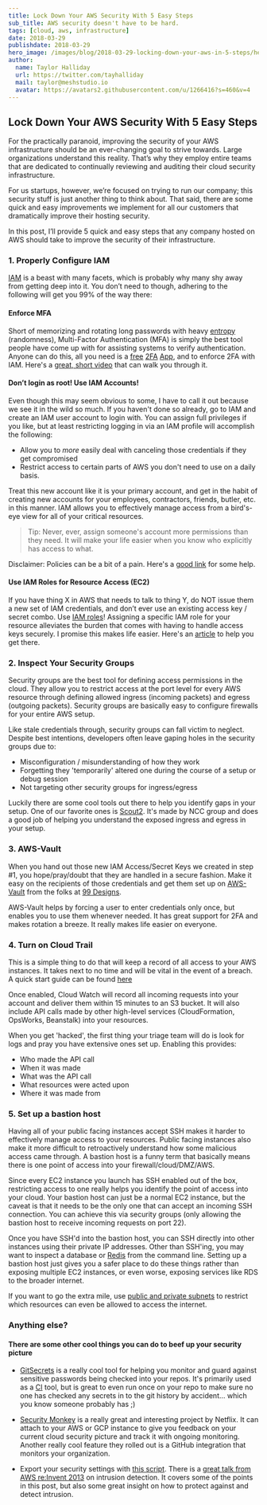 ```yaml
---
title: Lock Down Your AWS Security With 5 Easy Steps
sub_title: AWS security doesn't have to be hard. 
tags: [cloud, aws, infrastructure]
date: 2018-03-29
publishdate: 2018-03-29
hero_image: /images/blog/2018-03-29-locking-down-your-aws-in-5-steps/hero.jpg
author:
  name: Taylor Halliday
  url: https://twitter.com/tayhalliday
  mail: taylor@meshstudio.io
  avatar: https://avatars2.githubusercontent.com/u/1266416?s=460&v=4
---
```


## Lock Down Your AWS Security With 5 Easy Steps

For the practically paranoid, improving the security of your AWS infrastructure should be an ever-changing goal to strive towards. Large organizations understand this reality. That’s why they employ entire teams that are dedicated to continually reviewing and auditing their cloud security infrastructure.

For us startups, however, we’re focused on trying to run our company; this security stuff is just another thing to think about. That said, there are some quick and easy improvements we implement for all our customers that dramatically improve their hosting security.

In this post, I’ll provide 5 quick and easy steps that any company hosted on AWS should take to improve the security of their infrastructure.

### 1. Properly Configure IAM
[IAM](https://aws.amazon.com/iam/) is a beast with many facets, which is probably why many shy away from getting deep into it. You don’t need to though, adhering to the following will get you 99% of the way there:

#### Enforce MFA
Short of memorizing and rotating long passwords with heavy [entropy](http://whatis.techtarget.com/definition/password-entropy) (randomness), Multi-Factor Authentication (MFA) is simply the best tool people have come up with for assisting systems to verify authentication. Anyone can do this, all you need is a [free](https://itunes.apple.com/us/app/google-authenticator/id388497605?mt=8) [2FA](https://itunes.apple.com/us/app/authy/id494168017?mt=8) [App](https://duo.com/product/trusted-users/two-factor-authentication/duo-mobile), and to enforce 2FA with IAM. Here's a [great, short video](https://www.youtube.com/watch?time_continue=1&v=MWJtuthUs0w) that can walk you through it.

#### Don’t login as root! Use IAM Accounts!
Even though this may seem obvious to some, I have to call it out because we see it in the wild so much. If you haven't done so already, go to IAM and create an IAM user account to login with. You can assign full privileges if you like, but at least restricting logging in via an IAM profile will accomplish the following:

- Allow you to *more* easily deal with canceling those credentials if they get compromised
- Restrict access to certain parts of AWS you don't need to use on a daily basis.

Treat this new account like it is your primary account, and get in the habit of creating new accounts for your employees, contractors, friends, butler, etc. in this manner. IAM allows you to effectively manage access from a bird's-eye view for all of your critical resources. 

>Tip: Never, ever, assign someone's account more permissions than they need. It will make your life easier when you know who explicitly has access to what.

Disclaimer: Policies can be a bit of a pain. Here's a [good link](https://start.jcolemorrison.com/aws-iam-policies-in-a-nutshell/) for some help.

#### Use IAM Roles for Resource Access (EC2)
If you have thing X in AWS that needs to talk to thing Y, do NOT issue them a new set of IAM credentials, and don’t ever use an existing access key / secret combo. Use [IAM roles]()! Assigning a specific IAM role for your resource alleviates the burden that comes with having to handle access keys securely. I promise this makes life easier. Here's an [article](https://docs.aws.amazon.com/IAM/latest/UserGuide/id_roles_use_switch-role-ec2.html) to help you get there.

### 2. Inspect Your Security Groups
Security groups are the best tool for defining access permissions in the cloud. They allow you to restrict access at the port level for every AWS resource through defining allowed ingress (incoming packets) and egress (outgoing packets). Security groups are basically easy to configure firewalls for your entire AWS setup.

Like stale credentials through, security groups can fall victim to neglect. Despite best intentions, developers often leave gaping holes in the security groups due to:

- Misconfiguration / misunderstanding of how they work
- Forgetting they 'temporarily' altered one during the course of a setup or debug session
- Not targeting other security groups for ingress/egress

Luckily there are some cool tools out there to help you identify gaps in your setup. One of our favorite ones is [Scout2](https://github.com/nccgroup/Scout2). It's made by NCC group and does a good job of helping you understand the exposed ingress and egress in your setup.

### 3. AWS-Vault
When you hand out those new IAM Access/Secret Keys we created in step #1, you hope/pray/doubt that they are handled in a secure fashion. Make it easy on the recipients of those credentials and get them set up on [AWS-Vault](https://github.com/99designs/aws-vault) from the folks at [99 Designs](https://99designs.com/). 

AWS-Vault helps by forcing a user to enter credentials only once, but enables you to use them whenever needed. It has great support for 2FA and makes rotation a breeze. It really makes life easier on everyone.

### 4. Turn on Cloud Trail
This is a simple thing to do that will keep a record of all access to your AWS instances. It takes next to no time and will be vital in the event of a breach. A quick start guide can be found [here](https://docs.aws.amazon.com/awscloudtrail/latest/userguide/cloudtrail-create-a-trail-using-the-console-first-time.html)

Once enabled, Cloud Watch will record all incoming requests into your account and deliver them within 15 minutes to an S3 bucket. It will also include API calls made by other high-level services (CloudFormation, OpsWorks, Beanstalk) into your resources. 

When you get 'hacked', the first thing your triage team will do is look for logs and pray you have extensive ones set up. Enabling this provides:
- Who made the API call
- When it was made
- What was the API call
- What resources were acted upon
- Where it was made from

### 5. Set up a bastion host
Having all of your public facing instances accept SSH makes it harder to effectively manage access to your resources. Public facing instances also make it more difficult to retroactively understand how some malicious access came through. A bastion host is a funny term that basically means there is one point of access into your firewall/cloud/DMZ/AWS. 

Since every EC2 instance you launch has SSH enabled out of the box, restricting access to one really helps you identify the point of access into your cloud. Your bastion host can just be a normal EC2 instance, but the caveat is that it needs to be the only one that can accept an incoming SSH connection. You can achieve this via security groups (only allowing the bastion host to receive incoming requests on port 22). 

Once you have SSH'd into the bastion host, you can SSH directly into other instances using their private IP addresses. Other than SSH'ing, you may want to inspect a database or [Redis](https://redis.io/) from the command line. Setting up a bastion host just gives you a safer place to do these things rather than exposing multiple EC2 instances, or even worse, exposing services like RDS to the broader internet. 

If you want to go the extra mile, use [public and private subnets](https://docs.aws.amazon.com/AmazonVPC/latest/UserGuide/VPC_Subnets.html) to restrict which resources can even be allowed to access the internet.

### Anything else?

#### There are some other cool things you can do to beef up your security picture
- [GitSecrets](https://github.com/awslabs/git-secrets) is a really cool tool for helping you monitor and guard against sensitive passwords being checked into your repos. It's primarily used as a [CI](https://en.wikipedia.org/wiki/Continuous_integration) tool, but is great to even run once on your repo to make sure no one has checked any secrets in to the git history by accident... which you know someone probably has ;)

- [Security Monkey](https://github.com/Netflix/security_monkey) is a really great and interesting project by Netflix. It can attach to your AWS or GCP instance to give you feedback on your current cloud security picture and track it with ongoing monitoring. Another really cool feature they rolled out is a GitHub integration that monitors your organization.

- Export your security settings with [this script](https://www.slideshare.net/AmazonWebServices/intrusion-detection-in-the-cloud-sec402-aws-reinvent-2013). There is a [great talk from AWS re:Invent 2013](https://www.slideshare.net/AmazonWebServices/intrusion-detection-in-the-cloud-sec402-aws-reinvent-2013) on intrusion detection. It covers some of the points in this post, but also some great insight on how to protect against and detect intrusion.
